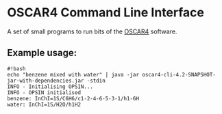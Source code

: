 # OSCAR4 Command Line Interface #

A set of small programs to run bits of the [OSCAR4](https://github.com/BlueObelisk/oscar4) software.

## Example usage: ##

```shell
#!bash
echo "benzene mixed with water" | java -jar oscar4-cli-4.2-SNAPSHOT-jar-with-dependencies.jar -stdin
INFO - Initialising OPSIN... 
INFO - OPSIN initialised
benzene: InChI=1S/C6H6/c1-2-4-6-5-3-1/h1-6H
water: InChI=1S/H2O/h1H2


```
